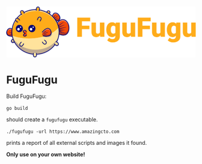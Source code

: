 ![FuguFugu](https://github.com/FuguFuguHq/fugufugu/blob/main/Logo.png?raw=true)

# FuguFugu

Build FuguFugu:

`go build`

should create a `fugufugu` executable.

`./fugufugu -url https://www.amazingcto.com`

prints a report of all external scripts and images it found.

**Only use on your own website!**